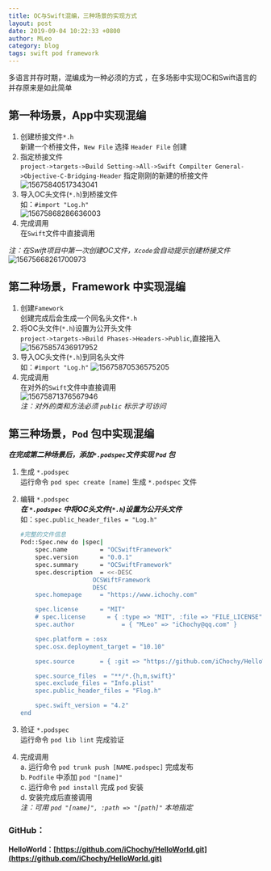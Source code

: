 ```yaml
---
title: OC与Swift混编，三种场景的实现方式
layout: post
date: 2019-09-04 10:22:33 +0800
author: MLeo
category: blog
tags: swift pod framework
---
```


多语言并存时期，混编成为一种必须的方式 ，在多场影中实现OC和Swift语言的并存原来是如此简单

## 第一种场景，App中实现混编  
1. 创建桥接文件`*.h`  
    新建一个桥接文件，`New File` 选择 `Header File` 创建
2. 指定桥接文件  
    `project->targets->Build Setting->All->Swift Compilter General->Objective-C-Bridging-Header` 指定刚刚的新建的桥接文件  
    ![15675840517343041](http://images.ichochy.com/15675840517343041.png)
3. 导入OC头文件(`*.h`)到桥接文件  
    如：`#import "Log.h"`  
    ![15675868286636003](http://images.ichochy.com/15675868286636003.png)  
4. 完成调用  
    在`Swift`文件中直接调用 

*注：在Swift项目中第一次创建OC文件，`Xcode`会自动提示创建桥接文件*  
![15675668261700973](http://images.ichochy.com/15675668261700973.png)  

## 第二种场景，Framework 中实现混编  
1. 创建`Famework`  
    创建完成后会生成一个同名头文件`*.h`
2. 将OC头文件(`*.h`)设置为公开头文件  
    `project->targets->Build Phases->Headers->Public`,直接拖入  
    ![15675857436917952](http://images.ichochy.com/15675857436917952.png)
3. 导入OC头文件(`*.h`)到同名头文件  
    如：`#import "Log.h"`
    ![15675870536575205](http://images.ichochy.com/15675870536575205.png)  
4. 完成调用  
    在对外的`Swift`文件中直接调用  
    ![15675871376567946](http://images.ichochy.com/15675871376567946.png)  
    *注：对外的类和方法必须 `public` 标示才可访问*

## 第三种场景，`Pod` 包中实现混编  
***在完成第二种场景后，添加`*.podspec`文件实现 `Pod` 包***  
1. 生成 `*.podspec`   
    运行命令 `pod spec create [name]` 生成 `*.podspec` 文件
2. 编辑 `*.podspec`  
    ***在 `*.podspec` 中将OC头文件(`*.h`)设置为公开头文件***  
    如：`spec.public_header_files = "Log.h"`
    
    ```bash
    #完整的文件信息
    Pod::Spec.new do |spec|
        spec.name         = "OCSwiftFramework"
        spec.version      = "0.0.1"
        spec.summary      = "OCSwiftFramework"
        spec.description  = <<-DESC
                        OCSWiftFramework
                        DESC
        spec.homepage     = "https://www.ichochy.com"

        spec.license      = "MIT"
        # spec.license      = { :type => "MIT", :file => "FILE_LICENSE" }
        spec.author             = { "MLeo" => "iChochy@qq.com" }

        spec.platform = :osx
        spec.osx.deployment_target = "10.10"

        spec.source       = { :git => "https://github.com/iChochy/HelloWorld.git", :tag => "#{spec.version}" }

        spec.source_files  = "**/*.{h,m,swift}"
        spec.exclude_files = "Info.plist"
        spec.public_header_files = "Flog.h"

        spec.swift_version = "4.2"
    end
    ```

3. 验证  `*.podspec`  
    运行命令 `pod lib lint` 完成验证  
4. 完成调用  
    a. 运行命令 `pod trunk push [NAME.podspec]` 完成发布  
    b. `Podfile` 中添加 `pod "[name]"`  
    c. 运行命令 `pod install` 完成 `pod` 安装  
    d. 安装完成后直接调用  
    *注：可用 `pod "[name]", :path => "[path]"` 本地指定*

### GitHub：  
**HelloWorld：[https://github.com/iChochy/HelloWorld.git](https://github.com/iChochy/HelloWorld.git)**